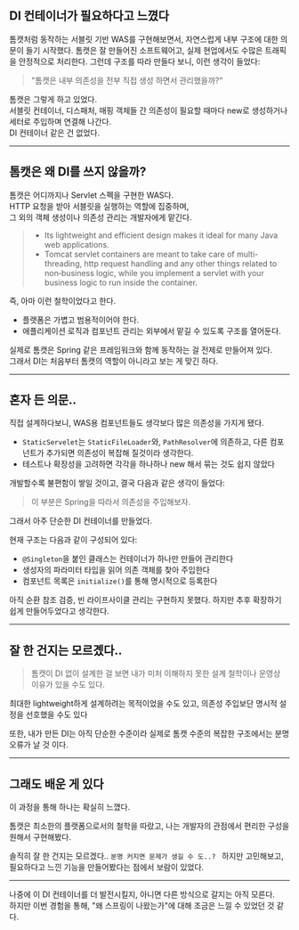 ## DI 컨테이너가 필요하다고 느꼈다

톰캣처럼 동작하는 서블릿 기반 WAS를 구현해보면서, 자연스럽게 내부 구조에 대한 의문이 들기 시작했다.
톰캣은 잘 만들어진 소프트웨어고, 실제 현업에서도 수많은 트래픽을 안정적으로 처리한다. 그런데 구조를 따라 만들다 보니, 이런 생각이 들었다:

> "톰캣은 내부 의존성을 전부 직접 생성 하면서 관리했을까?"

톰캣은 그렇게 하고 있었다.  
서블릿 컨테이너, 디스패처, 매핑 객체들 간 의존성이 필요할 때마다 new로 생성하거나 세터로 주입하며 연결해 나간다.  
DI 컨테이너 같은 건 없었다.

---

## 톰캣은 왜 DI를 쓰지 않을까?

톰캣은 어디까지나 Servlet 스펙을 구현한 WAS다.  
HTTP 요청을 받아 서블릿을 실행하는 역할에 집중하며,  
그 외의 객체 생성이나 의존성 관리는 개발자에게 맡긴다.


> - Its lightweight and efficient design makes it ideal for many Java web applications.
> - Tomcat servlet containers are meant to take care of multi-threading, http request handling and any other things related to non‑business logic, while you implement a servlet with your business logic to run inside the container.

즉, 아마 이런 철학이었다고 한다.

- 플랫폼은 가볍고 범용적이어야 한다.
- 애플리케이션 로직과 컴포넌트 관리는 외부에서 맡길 수 있도록 구조를 열어둔다.

실제로 톰캣은 Spring 같은 프레임워크와 함께 동작하는 걸 전제로 만들어져 있다.  
그래서 DI는 처음부터 톰캣의 역할이 아니라고 보는 게 맞긴 하다.

---

## 혼자 든 의문..

직접 설계하다보니, WAS용 컴포넌트들도 생각보다 많은 의존성을 가지게 됐다.

- `StaticServelet`는 `StaticFileLoader`와, `PathResolver`에 의존하고, 다른 컴포넌트가 추가되면 의존성이 복잡해 질것이라 생각한다.
- 테스트나 확장성을 고려하면 각각을 하나하나 new 해서 묶는 것도 쉽지 않았다

개발할수록 불편함이 쌓일 것이고, 결국 다음과 같은 생각이 들었다:

> 이 부분은 Spring을 따라서 의존성을 주입해보자.

그래서 아주 단순한 DI 컨테이너를 만들었다.

현재 구조는 다음과 같이 구성되어 있다:

- `@Singleton`을 붙인 클래스는 컨테이너가 하나만 만들어 관리한다
- 생성자의 파라미터 타입을 읽어 의존 객체를 찾아 주입한다
- 컴포넌트 목록은 `initialize()`를 통해 명시적으로 등록한다


아직 순환 참조 검증, 빈 라이프사이클 관리는 구현하지 못했다.
하지만 추후 확장하기 쉽게 만들어두었다고 생각한다.

---

## 잘 한 건지는 모르곘다..
> 톰캣이 DI 없이 설계한 걸 보면 내가 미처 이해하지 못한 설계 철학이나 운영상 이유가 있을 수도 있다. 

최대한 lightweight하게 설계하려는 목적이었을 수도 있고, 의존성 주입보단 명시적 설정을 선호했을 수도 있다 

또한, 내가 만든 DI는 아직 단순한 수준이라 실제로 톰캣 수준의 복잡한 구조에서는 분명 오류가 날 것 이다.

---

## 그래도 배운 게 있다

이 과정을 통해 하나는 확실히 느꼈다.

톰캣은 최소한의 플랫폼으로서의 철학을 따랐고, 나는 개발자의 관점에서 편리한 구성을 원해서 구현해봤다.

솔직히 잘 한 건지는 모르겠다.. 
```분명 커지면 문제가 생길 수 도..? ```
하지만 고민해보고, 필요하다고 느낀 기능을 만들어봤다는 점에서 보람이 있었다.

---

나중에 이 DI 컨테이너를 더 발전시킬지, 아니면 다른 방식으로 갈지는 아직 모른다.  
하지만 이번 경험을 통해, "왜 스프링이 나왔는가"에 대해 조금은 느낄 수 있었던 것 같다.
